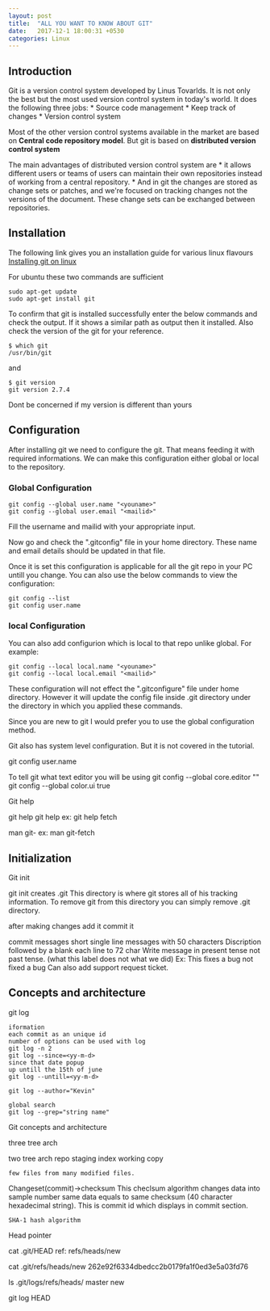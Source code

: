```yaml
---
layout: post
title:  "ALL YOU WANT TO KNOW ABOUT GIT"
date:   2017-12-1 18:00:31 +0530
categories: Linux
---
```


## Introduction

Git is a version control system developed by Linus Tovarlds. It is not only the best but the most 
used version control system in today's world.
It does the following three jobs:
		* Source code management
		* Keep track of changes 
		* Version control system


Most of the other version control systems available in the market are based on **Central code repository model**.
But git is based on **distributed version control system**

The main advantages of distributed version control system are
	* it allows different users or teams of users can maintain their own repositories instead of working from a 
	central repository.
	* And in git the changes are stored as change sets or patches, and we're focused on tracking changes 
		not the versions of the document. These change sets can be exchanged between repositories.

	
## Installation

The following link gives you an installation guide for various linux flavours
[Installing git on linux](https://git-scm.com/download/linux)
	
For ubuntu these two commands are sufficient
```
sudo apt-get update
sudo apt-get install git
```

To confirm that git is installed successfully enter the below commands and check the output. If it shows a similar path 
as output then it installed. Also check the version of the git for your reference.
```
$ which git 
/usr/bin/git
```
and 
```
$ git version	
git version 2.7.4
```
Dont be concerned if my version is different than yours	

## Configuration

After installing git we need to configure the git. That means feeding it with required informations.
We can make this configuration either global or local to the repository.

### Global Configuration
```
git config --global user.name "<youname>"
git config --global user.email "<mailid>"
```	
Fill the username and mailid with your appropriate input.

Now go and check the ".gitconfig" file in your home directory. 
These name and email details should be updated in that file.

Once it is set this configuration is applicable for all the git repo in your PC untill you change.
You can also use the below commands to view the configuration:
```
git config --list
git config user.name
```

### local Configuration
	
You can also add configurion which is local to that repo unlike global.
For example:
```
git config --local local.name "<youname>"
git config --local local.email "<mailid>"
```	
These configuration will not effect the ".gitconfigure" file under home directory. However it will update the config
file inside .git directory under the directory in which you applied these commands.


Since you are new to git I would prefer you to use the global configuration method.
	
Git also has system level configuration. But it is not covered in the tutorial.	
	
	
	
	

git config user.name

To tell git what text editor you will be using
git config --global core.editor "<editor name>"
git config --global color.ui true

Git help

git help
git help <command>
	ex: git help fetch

man git-<command>
	ex: man git-fetch

## Initialization

Git init

git init
creates .git
This directory is where git stores all of his tracking information.
To remove git from this directory you can simply remove .git directory.

after making changes 
	add it
	commit it
	

commit messages
	short single line messages with 50 characters
	Discription followed by a blank each line to 72 char
	Write message in present tense not past tense. (what this label does not what we did)
		Ex: This fixes a bug
			not fixed a bug
	Can also add support request ticket.

## Concepts and architecture












	
git log

	iformation 
	each commit as an unique id
	number of options can be used with log 
	git log -n 2
	git log --since=<yy-m-d>
	since that date popup
	up untill the 15th of june
	git log --untill=<yy-m-d>
	
	git log --author="Kevin"
	
	global search
	git log --grep="string name"



Git concepts and architecture

three tree arch

two tree arch
	repo
	staging index
	working copy
	
	few files from many modified files.
	
Changeset(commit)->checksum
	This checlsum algorithm changes data into sample number
	same data equals to same checksum (40 character hexadecimal string). This is commit id which displays in commit section.
	
	SHA-1 hash algorithm
	
Head pointer

cat .git/HEAD
	ref: refs/heads/new

cat .git/refs/heads/new
	262e92f6334dbedcc2b0179fa1f0ed3e5a03fd76
	
ls .git/logs/refs/heads/
	master  new
	
	
git log HEAD




















	

	
	
	
	
	
	
	
	
	
	
	
	
	



















